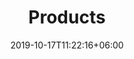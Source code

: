 ---
title: "Products"
date: 2019-10-17T11:22:16+06:00
draft: true
# draft: false
description : "this is a meta description"
---